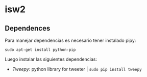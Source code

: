 isw2
====

Dependences
-----------

Para manejar dependencias es necesario tener instalado pipy:

`sudo apt-get install python-pip`

Luego instalar las siguientes dependencias:

* _Tweepy_: python library for tweeter | `sudo pip install tweepy`
